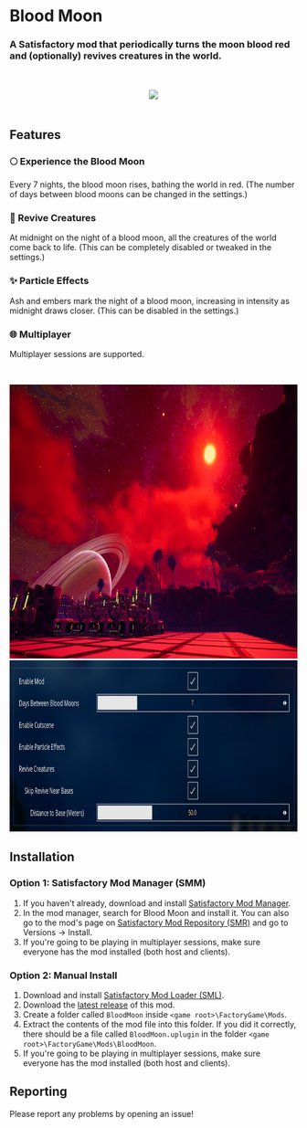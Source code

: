 # Blood Moon
### A Satisfactory mod that periodically turns the moon blood red and (optionally) revives creatures in the world.

<br>
<br>

<div align="center">
  <img src="Media/midnight.gif" style="height:360px;" />
</div>

<br>

## Features
### 🌕 Experience the Blood Moon
Every 7 nights, the blood moon rises, bathing the world in red. (The number of days between blood moons can be changed in the settings.)

### 🦏 Revive Creatures
At midnight on the night of a blood moon, all the creatures of the world come back to life. (This can be completely disabled or tweaked in the settings.)

### ✨ Particle Effects
Ash and embers mark the night of a blood moon, increasing in intensity as midnight draws closer. (This can be disabled in the settings.)

### 🌐 Multiplayer
Multiplayer sessions are supported.

<br>
<p align="center">
  <img src="Media/landscape.jpg" style="height:480px;width:853px;" />
  <br>
  <img src="Media/config.jpg" style="height:300px;" />
</p>


## Installation
### Option 1: Satisfactory Mod Manager (SMM)
1. If you haven't already, download and install [Satisfactory Mod Manager](https://github.com/satisfactorymodding/SatisfactoryModManager/releases/latest).
2. In the mod manager, search for Blood Moon and install it. You can also go to the mod's page on [Satisfactory Mod Repository (SMR)](https://ficsit.app/mod/BloodMoon) and go to Versions → Install.
3. If you're going to be playing in multiplayer sessions, make sure everyone has the mod installed (both host and clients).

### Option 2: Manual Install
1. Download and install [Satisfactory Mod Loader (SML)](https://docs.ficsit.app/satisfactory-modding/latest/ManualInstallDirections.html).
1. Download the [latest release](https://github.com/chriscavalluzzi/BloodMoon/releases/latest) of this mod.
1. Create a folder called `BloodMoon` inside `<game root>\FactoryGame\Mods`.
1. Extract the contents of the mod file into this folder. If you did it correctly, there should be a file called `BloodMoon.uplugin` in the folder `<game root>\FactoryGame\Mods\BloodMoon`.
1. If you're going to be playing in multiplayer sessions, make sure everyone has the mod installed (both host and clients).

## Reporting
Please report any problems by opening an issue!
